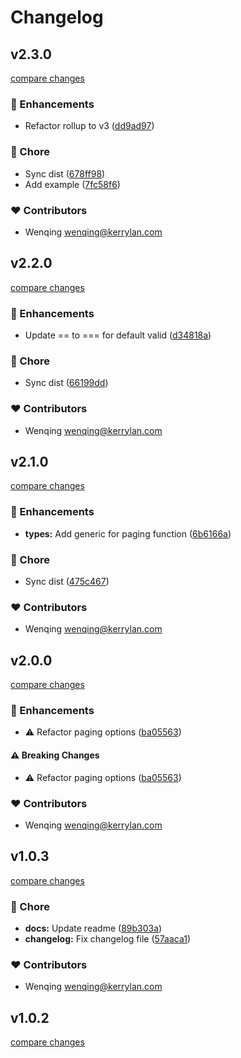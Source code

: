 # Changelog


## v2.3.0

[compare changes](https://github.com/yisibell/pagein/compare/v2.2.0...v2.3.0)

### 🚀 Enhancements

- Refactor rollup to v3 ([dd9ad97](https://github.com/yisibell/pagein/commit/dd9ad97))

### 🏡 Chore

- Sync dist ([678ff98](https://github.com/yisibell/pagein/commit/678ff98))
- Add example ([7fc58f6](https://github.com/yisibell/pagein/commit/7fc58f6))

### ❤️  Contributors

- Wenqing <wenqing@kerrylan.com>

## v2.2.0

[compare changes](https://github.com/yisibell/pagein/compare/v2.1.0...v2.2.0)


### 🚀 Enhancements

  - Update == to === for default valid ([d34818a](https://github.com/yisibell/pagein/commit/d34818a))

### 🏡 Chore

  - Sync dist ([66199dd](https://github.com/yisibell/pagein/commit/66199dd))

### ❤️  Contributors

- Wenqing <wenqing@kerrylan.com>

## v2.1.0

[compare changes](https://github.com/yisibell/pagein/compare/v2.0.0...v2.1.0)


### 🚀 Enhancements

  - **types:** Add generic for paging function ([6b6166a](https://github.com/yisibell/pagein/commit/6b6166a))

### 🏡 Chore

  - Sync dist ([475c467](https://github.com/yisibell/pagein/commit/475c467))

### ❤️  Contributors

- Wenqing <wenqing@kerrylan.com>

## v2.0.0

[compare changes](https://github.com/yisibell/pagein/compare/v1.0.3...v2.0.0)


### 🚀 Enhancements

  - ⚠️  Refactor paging options ([ba05563](https://github.com/yisibell/pagein/commit/ba05563))

#### ⚠️  Breaking Changes

  - ⚠️  Refactor paging options ([ba05563](https://github.com/yisibell/pagein/commit/ba05563))

### ❤️  Contributors

- Wenqing <wenqing@kerrylan.com>

## v1.0.3

[compare changes](https://github.com/yisibell/pagein/compare/v1.0.2...v1.0.3)


### 🏡 Chore

  - **docs:** Update readme ([89b303a](https://github.com/yisibell/pagein/commit/89b303a))
  - **changelog:** Fix changelog file ([57aaca1](https://github.com/yisibell/pagein/commit/57aaca1))

### ❤️  Contributors

- Wenqing <wenqing@kerrylan.com>

## v1.0.2

[compare changes](https://github.com/yisibell/pagein/compare/v1.0.1...v1.0.2)

